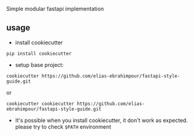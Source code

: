 Simple modular fastapi implementation

## usage

- install cookiecutter
```
pip install cookiecutter
```


- setup base project:

```
cookiecutter https://github.com/elias-ebrahimpour/fastapi-style-guide.git
```
or
```
cookiecutter cookiecutter https://github.com/elias-ebrahimpour/fastapi-style-guide.git
```

* It's possible when you install cookiecutter, it don't work as expected.
    please try to check `$PATH` environment